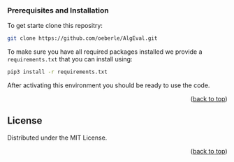 <!-- Improved compatibility of back to top link: See: https://github.com/othneildrew/Best-README-Template/pull/73 -->
<a name="readme-top"></a>
<!--


## AlgEval: Algorithmic Evaluation & Understanding of generative AI

This code contains code to reproduce the graph navigation case study of ICML 2025 Paper [We Need An Algorithmic Understanding of Generative AI](https://openreview.net/forum?id=eax2ixyeQL). 


### Cite
If you find our code useful, please consider citing our paper:

```
@inproceedings{
eberle2025position,
title={Position: We Need An Algorithmic Understanding of Generative {AI}},
author={Oliver Eberle and Thomas Austin McGee and Hamza Giaffar and Taylor Whittington Webb and Ida Momennejad},
booktitle={Forty-second International Conference on Machine Learning Position Paper Track},
year={2025},
url={https://openreview.net/forum?id=eax2ixyeQL}
}
```

<p align="right">(<a href="#readme-top">back to top</a>)</p>


<!-- GETTING STARTED -->
### Prerequisites and Installation

To get starte clone this repositry:
 ```sh
git clone https://github.com/oeberle/AlgEval.git
  ```

To make sure you have all required packages installed we provide a `requirements.txt`
 that you can install using:
 ```sh
pip3 install -r requirements.txt
  ```
After activating this environment you should be ready to use the code.



<p align="right">(<a href="#readme-top">back to top</a>)</p>

<!-- LICENSE -->
## License

Distributed under the MIT License. 

<p align="right">(<a href="#readme-top">back to top</a>)</p>


